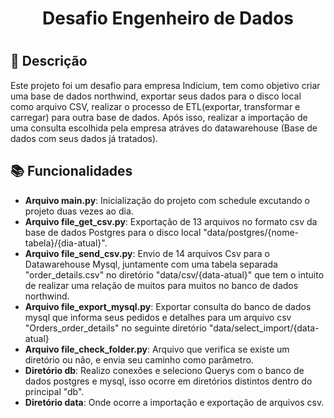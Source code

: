 <h1 align="center"> Desafio Engenheiro de Dados <h1/>
  
  ## :memo: Descrição
  Este projeto foi um desafio para empresa Indicium,  tem como objetivo criar uma base de dados northwind, exportar seus dados para o disco local como arquivo CSV, realizar o processo de ETL(exportar, transformar e carregar) para outra base de dados. Após isso, realizar a importação de uma consulta escolhida pela empresa atráves do datawarehouse (Base de dados com seus dados já tratados).
  
  
  
## :books: Funcionalidades
* <b>Arquivo main.py</b>: Inicialização do projeto com schedule excutando o projeto duas vezes ao dia.
* <b>Arquivo file_get_csv.py</b>: Exportação de 13 arquivos no formato csv da base de dados Postgres para o disco local "data/postgres/{nome-tabela}/{dia-atual}".
* <b>Arquivo file_send_csv.py</b>: Envio de 14 arquivos Csv para o Datawarehouse Mysql, juntamente com uma tabela separada "order_details.csv" no diretório "data/csv/{data-atual}" que tem o intuito de realizar uma relação de muitos para muitos no banco de dados northwind.
* <b>Arquivo file_export_mysql.py</b>: Exportar consulta do banco de dados mysql que informa seus pedidos e detalhes para um arquivo csv "Orders_order_details" no seguinte diretório "data/select_import/{data-atual}
* <b>Arquivo file_check_folder.py</b>: Arquivo que verifica se existe um diretório ou não, e envia seu caminho como parâmetro.
* <b>Diretório db</b>: Realizo conexões e seleciono Querys com o banco de dados postgres e mysql, isso ocorre em diretórios distintos dentro do principal "db".
* <b>Diretório data</b>: Onde ocorre a importação e exportação de arquivos csv. 


